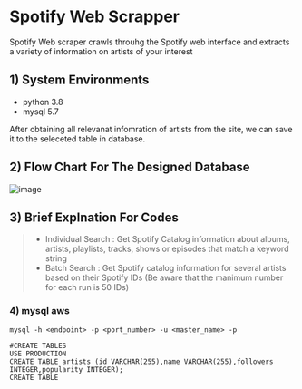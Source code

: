 # Spotify Web Scrapper
Spotify Web scraper crawls throuhg the Spotify web interface and extracts a variety of information on artists of your interest

## 1) System Environments

- python 3.8
- mysql 5.7

After obtaining all relevanat infomration of artists from the site, we can save it to the seleceted table in database.

## 2) Flow Chart For The Designed Database 

![image](https://user-images.githubusercontent.com/53164959/83850098-5cd3ed80-a74b-11ea-821a-e712eed20ee0.png)


## 3) Brief Explnation For Codes

>- Individual Search : Get Spotify Catalog information about albums, artists, playlists, tracks, shows or episodes that match a keyword
>                      string
>- Batch Search :  Get Spotify catalog information for several artists based on their Spotify IDs
                  (Be aware that the manimum number for each run is 50 IDs)


### 4) mysql aws

```linux
mysql -h <endpoint> -p <port_number> -u <master_name> -p 
```

```mysql
#CREATE TABLES 
USE PRODUCTION
CREATE TABLE artists (id VARCHAR(255),name VARCHAR(255),followers INTEGER,popularity INTEGER);
CREATE TABLE 


